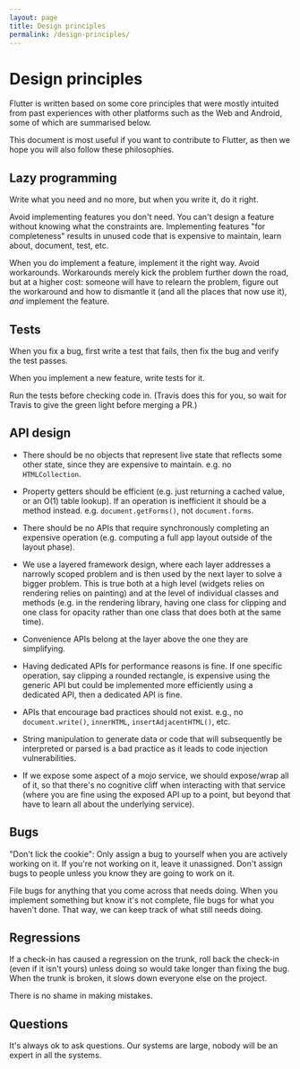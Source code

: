 ```yaml
---
layout: page
title: Design principles
permalink: /design-principles/
---
```


Design principles
=================

Flutter is written based on some core principles that were mostly
intuited from past experiences with other platforms such as the Web
and Android, some of which are summarised below.

This document is most useful if you want to contribute to Flutter, as
then we hope you will also follow these philosophies.

Lazy programming
----------------

Write what you need and no more, but when you write it, do it right.

Avoid implementing features you don't need. You can't design a feature
without knowing what the constraints are. Implementing features "for
completeness" results in unused code that is expensive to maintain,
learn about, document, test, etc.

When you do implement a feature, implement it the right way. Avoid
workarounds. Workarounds merely kick the problem further down the
road, but at a higher cost: someone will have to relearn the problem,
figure out the workaround and how to dismantle it (and all the places
that now use it), _and_ implement the feature.

Tests
-----

When you fix a bug, first write a test that fails, then fix the bug
and verify the test passes.

When you implement a new feature, write tests for it.

Run the tests before checking code in. (Travis does this for you, so
wait for Travis to give the green light before merging a PR.)

API design
----------

* There should be no objects that represent live state that reflects
  some other state, since they are expensive to maintain. e.g. no
  `HTMLCollection`.

* Property getters should be efficient (e.g. just returning a cached
  value, or an O(1) table lookup). If an operation is inefficient it
  should be a method instead. e.g. `document.getForms()`, not
  `document.forms`.

* There should be no APIs that require synchronously completing an
  expensive operation (e.g. computing a full app layout outside of the
  layout phase).

* We use a layered framework design, where each layer addresses a
  narrowly scoped problem and is then used by the next layer to solve
  a bigger problem. This is true both at a high level (widgets relies
  on rendering relies on painting) and at the level of individual
  classes and methods (e.g. in the rendering library, having one class
  for clipping and one class for opacity rather than one class that
  does both at the same time).

 - Convenience APIs belong at the layer above the one they are
   simplifying.

 - Having dedicated APIs for performance reasons is fine. If one
   specific operation, say clipping a rounded rectangle, is expensive
   using the generic API but could be implemented more efficiently
   using a dedicated API, then a dedicated API is fine.

* APIs that encourage bad practices should not exist. e.g., no
  `document.write()`, `innerHTML`, `insertAdjacentHTML()`, etc.

 - String manipulation to generate data or code that will subsequently
   be interpreted or parsed is a bad practice as it leads to code
   injection vulnerabilities.

* If we expose some aspect of a mojo service, we should expose/wrap
  all of it, so that there's no cognitive cliff when interacting with
  that service (where you are fine using the exposed API up to a
  point, but beyond that have to learn all about the underlying
  service).

Bugs
----

"Don't lick the cookie": Only assign a bug to yourself when you are
actively working on it. If you're not working on it, leave it
unassigned. Don't assign bugs to people unless you know they are going
to work on it.

File bugs for anything that you come across that needs doing. When you
implement something but know it's not complete, file bugs for what you
haven't done. That way, we can keep track of what still needs doing.

Regressions
-----------

If a check-in has caused a regression on the trunk, roll back the
check-in (even if it isn't yours) unless doing so would take longer
than fixing the bug. When the trunk is broken, it slows down everyone
else on the project.

There is no shame in making mistakes.

Questions
---------

It's always ok to ask questions. Our systems are large, nobody will be
an expert in all the systems.
